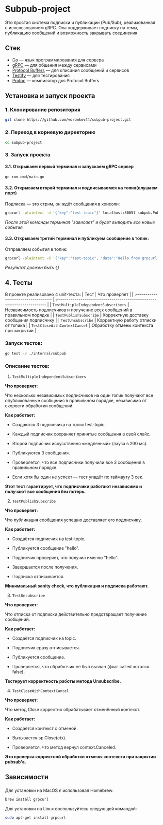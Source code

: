 # Subpub-project
Это простая система подписки и публикации (Pub/Sub), реализованная с использованием gRPC. Она поддерживает подписку на темы, публикацию сообщений и возможность закрывать соединения.

## Стек 
- [Go](https://golang.org/) — язык программирования для сервера
- [gRPC](https://grpc.io/) — для общения между сервисами
- [Protocol Buffers](https://developers.google.com/protocol-buffers) — для описания сообщений и сервисов
- [Testify](https://github.com/stretchr/testify) — для тестирования
- [Protoc](https://grpc.io/docs/protoc-installation/) — компилятор для Protocol Buffers


## Установка и запуск проекта

### 1. Клонирование репозитория
```bash
git clone https://github.com/voronkov44/subpub-project.git
```

### 2. Переход в корневую директорию 
```bash
cd subpub-project
```

### 3. Запуск проекта
#### 3.1. Открываем первый терминал и запускаем gRPC сервер
```bash
go run cmd/main.go
```

#### 3.2. Открываем второй терминал и подписываемся на топик(слушаем порт)
Подписка — это стрим, он ждёт сообщения в консоли:

```bash
grpcurl -plaintext -d '{"key":"test-topic"}' localhost:50051 subpub.PubSub/Subscribe
```
*После этой команды терминал "зависает" и будет выводить все новые события.*

#### 3.3. Открываем третий терминал и публикуем сообщение в топик:
Отправляем события в топик:
```bash
grpcurl -plaintext -d '{"key":"test-topic", "data":"Hello from grpcurl!"}' localhost:50051 subpub.PubSub/Publish
```
*Результат должен быть `{}`*

## 4. Тесты
В проекте реализовано 4 unit-теста:
| Тест                                 | Что проверяет                                                             |
| :----------------------------------- | :------------------------------------------------------------------------ |
| `TestMultipleIndependentSubscribers` | Независимость подписчиков и получение всех сообщений в правильном порядке |
| `TestPublishSubscribe`               | Корректную доставку сообщения подписчику                                  |
| `TestUnsubscribe`                    | Корректную работу отписки от топика                                       |
| `TestCloseWithContextCancel`         | Обработку отмены контекста при закрытии                                   |


### Запуск тестов:
```bash
go test -v ./internal/subpub
```

### Описание тестов:

1. `TestMultipleIndependentSubscribers`

**Что проверяет:**

Что несколько независимых подписчиков на один топик получают все опубликованные сообщения в правильном порядке, независимо от скорости обработки сообщений.

**Как работает:**

- Создаются 3 подписчика на топик test-topic.

- Каждый подписчик сохраняет принятые сообщения в свой слайс.

- Второй подписчик искусственно «медленный» (пауза в 200 мс).

- Публикуются 3 сообщения.

- Проверяется, что все подписчики получили все 3 сообщения в правильном порядке.

- Если хотя бы один не успеет — тест упадёт по таймауту 3 сек.

**Этот тест гарантирует, что подписчики работают независимо и получают все сообщения без потерь.**



2. `TestPublishSubscribe`


**Что проверяет:**

Что публикация сообщения успешно доставляет его подписчику.

**Как работает:**

- Создаётся подписчик на test-topic.

- Публикуется сообщение "hello".

- Подписчик проверяет, что получил именно "hello".

- Завершается после получения.

- Подписка отписывается.

**Минимальный sanity check, что публикация и подписка работают.**

3. `TestUnsubscribe`


**Что проверяет:**

Что отписка от подписки действительно предотвращает получение сообщений.

**Как работает:**

- Создаётся подписчик на topic.

- Подписчик сразу отписывается.

- Публикуется сообщение.

- Проверяется, что обработчик не был вызван (флаг called остался false).

**Тестирует корректность работы метода Unsubscribe.**

4. `TestCloseWithContextCancel`

**Что проверяет:**

Что метод Close корректно обрабатывает отменённый контекст.

**Как работает:**

- Создаётся контекст с отменой.

- Вызывается sp.Close(ctx).

- Проверяется, что метод вернул context.Canceled.

**Это проверка корректной обработки отмены контекста при закрытии pubsub'a.**



















## Зависимости
### 
Для установки на MacOS я использовал Homebrew:
```bash
brew install grpcurl
```
Для установки на Linux воспользуйтесь следующей командой:
```bash
sudo apt-get install grpcurl
